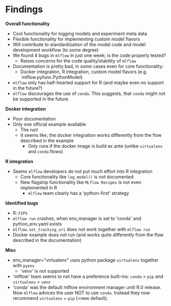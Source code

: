# Findings

**Overall functionality**
- Cool functionality for logging models and experiment meta data
- Flexible functionality for implementing custom model flavors
- Will contribute to standardization of the model code and model development workflow (to some degree)
- We found 4 bugs ìn `mlflow` in just one week; is the code properly tested?
  - Raises concerns for the code quality/stability of `mlflow`
- Documentation is pretty bad, in some cases even for core functionality:
  - Docker integration, R integration, custom model flavors (e.g. `mlflow.pyfunc.PythonModel)
- `mlflow` only has half-hearted support for R (and maybe even no support in the future?)
- `mlflow` discourages the use of `conda`. This suggests, that `conda` might not be supported in the future.

**Docker integration**
- Poor documentation
- Only one official example available
  - The run!
  - It seems like, the docker integration works differently from the flow described in the example
    - Only runs if the docker image is build ex ante (unlike `virtualenv` and `conda` flows)

**R integration**
- Seems `mlflow` developers do not put much effort into R integration
  - Core functionality like `log_model()` is not documented
  - New flagship functionality like `MLflow Recipes` is not even implemented in R
    - `mlflow` team clearly has a 'python-first' strategy

**Identified bugs**
- R: `FIPS`
- `mlflow run` crashes, when env_manager is set to 'conda' and python_env.yaml exists
- `mlflow.set_tracking_uri` does not work together with `mlflow run`
- Docker example does not run (and works quite differently from the flow described in the documentation)

**Misc**
- env_manager="virtualenv" uses python package `virtualenv` together with `pyenv`
  - 'venv' is not supported
- 'mlflow' team seems to not have a preference built-ins: `conda` > `pip` and `virtualenv` > `venv`
- 'conda' was the default mlflow environment manager until R.0 release. Now `mlflow` advices the user NOT to use `conda`. Instead they now recommend `virtualenv` + `pip` (=new default).
